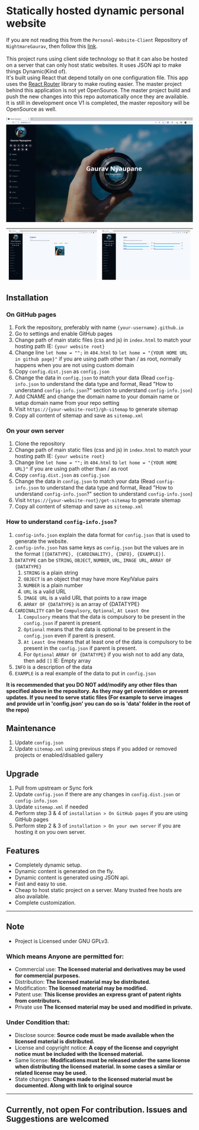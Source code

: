 # Statically hosted dynamic personal website

If you are not reading this from the `Personal-Website-Client` Repository of `NightmareGaurav`, then follow this <a href="https://github.com/nightmaregaurav/personal-website-client">link</a>.
<br><br>
This project runs using client side technology so that it can also be hosted on a server that can only host static websites. It uses JSON api to make things Dynamic(Kind of).
<br>
It's built using React that depend totally on one configuration file. This app uses the [React Router](https://reactrouter.com/) library to make routing easier. The master project behind this application is not yet OpenSource. The master project build and push the new changes into this repo automatically once they are available. It is still in development once V1 is completed, the master repository will be OpenSource as well.

![](1.png)

| ![](2.png) | ![](3.png) |
|:----------:|:----------:|

## Installation
### On GitHub pages
1. Fork the repository, preferably with name `{your-username}.github.io`
2. Go to settings and enable GitHub pages
3. Change path of main static files (css and js) in `index.html` to match your hosting path IE: `{your website root}`
4. Change line `let home = "";` in `404.html` to `let home = "{YOUR HOME URL in github page}"` if you are using path other than / as root, normally happens when you are not using custom domain 
5. Copy `config.dist.json` as `config.json`
6. Change the data in `config.json` to match your data (Read `config-info.json` to understand the data type and format, Read "How to understand `config-info.json`?" section to understand `config-info.json`)
7. Add CNAME and change the domain name to your domain name or setup domain name from your repo setting 
8. Visit `https://{your-website-root}/gh-sitemap` to generate sitemap 
9. Copy all content of sitemap and save as `sitemap.xml`
### On your own server
1. Clone the repository 
2. Change path of main static files (css and js) in `index.html` to match your hosting path IE: `{your website root}`
3. Change line `let home = "";` in `404.html` to `let home = "{YOUR HOME URL}"` if you are using path other than / as root 
4. Copy `config.dist.json` as `config.json`
5. Change the data in `config.json` to match your data (Read `config-info.json` to understand the data type and format, Read "How to understand `config-info.json`?" section to understand `config-info.json`)
6. Visit `https://{your-website-root}/get-sitemap` to generate sitemap 
7. Copy all content of sitemap and save as `sitemap.xml`
### How to understand `config-info.json`?
1. `config-info.json` explain the data format for `config.json` that is used to generate the website.
2. `config-info.json` has same keys as `config.json` but the values are in the format `[{DATATYPE}, {CARDINALITY}, {INFO}, {EXAMPLE}]`.
3. `DATATYPE` can be `STRING`, `OBJECT`, `NUMBER`, `URL`, `IMAGE URL`, `ARRAY OF {DATATYPE}`
   1. `STRING` is a plain string
   2. `OBJECT` is an object that may have more Key/Value pairs
   3. `NUMBER` is a plain number
   4. `URL` is a valid URL
   5. `IMAGE URL` is a valid URL that points to a raw image
   6. `ARRAY OF {DATATYPE}` is an array of {DATATYPE}
4. `CARDINALITY` can be `Compulsory`, `Optional`, `At Least One`
   1. `Compulsory` means that the data is compulsory to be present in the `config.json` if parent is present.
   2. `Optional` means that the data is optional to be present in the `config.json` even if parent is present.
   3. `At Least One` means that at least one of the data is compulsory to be present in the `config.json` if parent is present.
   4. For `Optional` `ARRAY OF {DATATYPE}` if you wish not to add any data, then add `[]` IE: Empty array 
5. `INFO` is a description of the data
6. `EXAMPLE` is a real example of the data to put in `config.json`

<b> It is recommended that you DO NOT add/modify any other files than specified above in the repository. As they may get overridden or prevent updates. If you need to serve static files (For example to serve images and provide url in 'config.json' you can do so is 'data' folder in the root of the repo) </b>


## Maintenance
1. Update `config.json`
2. Update `sitemap.xml` using previous steps if you added or removed projects or enabled/disabled gallery

## Upgrade
1. Pull from upstream or Sync fork
2. Update `config.json` if there are any changes in `config.dist.json` or `config-info.json`
3. Update `sitemap.xml` if needed
4. Perform step 3 & 4 of `installation > On GitHub pages` if you are using GitHub pages
5. Perform step 2 & 3 of `installation > On your own server` if you are hosting it on you own server.

## Features
* Completely dynamic setup.
* Dynamic content is generated on the fly.
* Dynamic content is generated using JSON api.
* Fast and easy to use.
* Cheap to host static project on a server. Many trusted free hosts are also available.
* Complete customization.

---

## Note
- Project is Licensed under GNU GPLv3.

### Which means Anyone are permitted for:
- Commercial use: **The licensed material and derivatives may be used for commercial purposes.**
- Distribution: **The licensed material may be distributed.**
- Modification: **The licensed material may be modified.**
- Patent use: **This license provides an express grant of patent rights from contributors.**
- Private use **The licensed material may be used and modified in private.**

### Under Condition that:
- Disclose source: **Source code must be made available when the licensed material is distributed.**
- License and copyright notice: **A copy of the license and copyright notice must be included with the licensed material.**
- Same license: **Modifications must be released under the same license when distributing the licensed material. In some cases a similar or related license may be used.**
- State changes: **Changes made to the licensed material must be documented. Along with link to original source**

---
Currently, not open For contribution. Issues and Suggestions are welcomed
---
